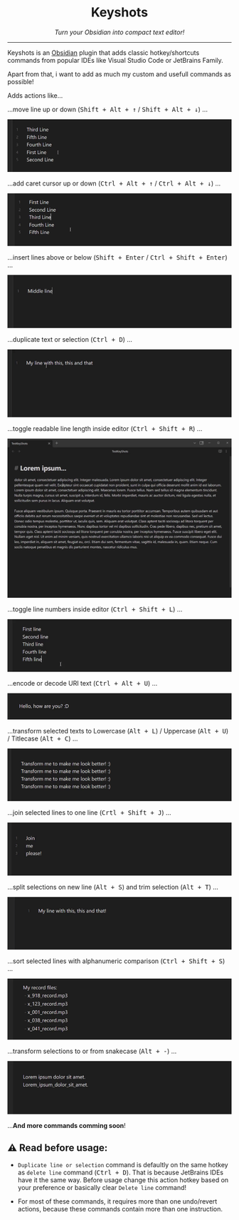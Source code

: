 <h1 align=center>Keyshots</h1>

<p align=center><i>Turn your Obsidian into compact text editor!</i></p>

---

Keyshots is an [Obsidian](https://obsidian.md) plugin that adds classic hotkey/shortcuts commands from popular IDEs like Visual Studio Code or JetBrains Family. 

Apart from that, i want to add as much my custom and usefull commands as possible!

Adds actions like...

...move line up or down (<kbd>Shift + Alt + ↑</kbd> / <kbd>Shift + Alt + ↓</kbd>) ...

![](assets/line_move.gif)

...add caret cursor up or down (<kbd>Ctrl + Alt + ↑</kbd> / <kbd>Ctrl + Alt + ↓</kbd>) ...

![](assets/add_caret.gif)

...insert lines above or below (<kbd>Shift + Enter</kbd> / <kbd>Ctrl + Shift + Enter</kbd>) ...

![](assets/insert_line.gif)

...duplicate text or selection (<kbd>Ctrl + D</kbd>) ...

![](assets/duplicate_text.gif)

...toggle readable line length inside editor (<kbd>Ctrl + Shift + R</kbd>) ...

![](assets/toggle_readable_line_length.gif)

...toggle line numbers inside editor (<kbd>Ctrl + Shift + L</kbd>) ...

![](assets/toggle_line_numbers.gif)

...encode or decode URI text (<kbd>Ctrl + Alt + U</kbd>) ...

![](assets/uri_encode_decode.gif)

...transform selected texts to Lowercase (<kbd>Alt + L</kbd>) / Uppercase (<kbd>Alt + U</kbd>) / Titlecase (<kbd>Alt + C</kbd>) ...

![](assets/transform_text.gif)

...join selected lines to one line (<kbd>Crtl + Shift + J</kbd>) ...

![](assets/join_lines.gif)

...split selections on new line (<kbd>Alt + S</kbd>) and trim selection (<kbd>Alt + T</kbd>) ...

![](assets/split_sel_on_line_and_trim.gif)

...sort selected lines with alphanumeric comparison (<kbd>Ctrl + Shift + S</kbd>) ...

![](assets/sort_selected_lines.gif)

...transform selections to or from snakecase (<kbd>Alt + -</kbd>) ...

![](assets/transform_to_from_snakecase.gif)

...**And more commands comming soon**!

## ⚠️ Read before usage:

- `Duplicate line or selection` command is defaultly on the same hotkey as `delete line` command (<kbd>Ctrl + D</kbd>). That is because JetBrains IDEs have it the same way. Before usage change this action hotkey based on your preference or basically clear `Delete line` command!

- For most of these commands, it requires more than one undo/revert actions, because these commands contain more than one instruction.